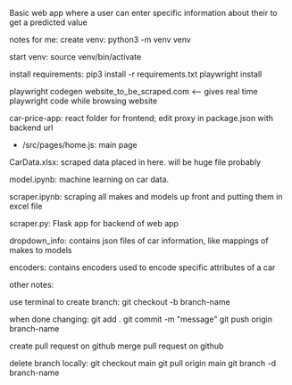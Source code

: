 Basic web app where a user can enter specific information about their to get a predicted value


notes for me:
create venv:
python3 -m venv venv

start venv:
source venv/bin/activate

install requirements:
pip3 install -r requirements.txt
playwright install

playwright codegen website_to_be_scraped.com <-- gives real time playwright code while browsing website


car-price-app: react folder for frontend; edit proxy in package.json with backend url
 - /src/pages/home.js: main page

CarData.xlsx: scraped data placed in here. will be huge file probably

model.ipynb: machine learning on car data. 

scraper.ipynb: scraping all makes and models up front and putting them in excel file

scraper.py: Flask app for backend of web app

dropdown_info: contains json files of car information, like mappings of makes to models

encoders: contains encoders used to encode specific attributes of a car



other notes:

use terminal to create branch:
git checkout -b branch-name

when done changing:
git add .
git commit -m "message"
git push origin branch-name

create pull request on github
merge pull request on github

delete branch locally:
git checkout main
git pull origin main
git branch -d branch-name
